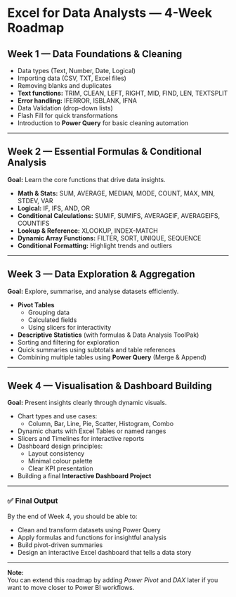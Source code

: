 # Excel for Data Analysts — 4-Week Roadmap

## Week 1 — Data Foundations & Cleaning
- Data types (Text, Number, Date, Logical)
- Importing data (CSV, TXT, Excel files)
- Removing blanks and duplicates
- **Text functions:** TRIM, CLEAN, LEFT, RIGHT, MID, FIND, LEN, TEXTSPLIT
- **Error handling:** IFERROR, ISBLANK, IFNA
- Data Validation (drop-down lists)
- Flash Fill for quick transformations
- Introduction to **Power Query** for basic cleaning automation

---

## **Week 2 — Essential Formulas & Conditional Analysis**
**Goal:** Learn the core functions that drive data insights.

- **Math & Stats:** SUM, AVERAGE, MEDIAN, MODE, COUNT, MAX, MIN, STDEV, VAR
- **Logical:** IF, IFS, AND, OR
- **Conditional Calculations:** SUMIF, SUMIFS, AVERAGEIF, AVERAGEIFS, COUNTIFS
- **Lookup & Reference:** XLOOKUP, INDEX-MATCH
- **Dynamic Array Functions:** FILTER, SORT, UNIQUE, SEQUENCE
- **Conditional Formatting:** Highlight trends and outliers

---

## **Week 3 — Data Exploration & Aggregation**
**Goal:** Explore, summarise, and analyse datasets efficiently.

- **Pivot Tables**
  - Grouping data
  - Calculated fields
  - Using slicers for interactivity
- **Descriptive Statistics** (with formulas & Data Analysis ToolPak)
- Sorting and filtering for exploration
- Quick summaries using subtotals and table references
- Combining multiple tables using **Power Query** (Merge & Append)

---

## **Week 4 — Visualisation & Dashboard Building**
**Goal:** Present insights clearly through dynamic visuals.

- Chart types and use cases:
  - Column, Bar, Line, Pie, Scatter, Histogram, Combo
- Dynamic charts with Excel Tables or named ranges
- Slicers and Timelines for interactive reports
- Dashboard design principles:
  - Layout consistency
  - Minimal colour palette
  - Clear KPI presentation
- Building a final **Interactive Dashboard Project**

---

### ✅ **Final Output**
By the end of Week 4, you should be able to:
- Clean and transform datasets using Power Query  
- Apply formulas and functions for insightful analysis  
- Build pivot-driven summaries  
- Design an interactive Excel dashboard that tells a data story  

---

**Note:**  
You can extend this roadmap by adding *Power Pivot* and *DAX* later if you want to move closer to Power BI workflows.

